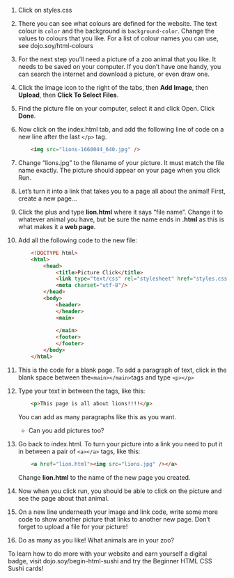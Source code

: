 1. Click on styles.css

2. There you can see what colours are defined for the website. The text colour is `color` and the background is `background-color`. Change the values to colours that you like. For a list of colour names you can use, see dojo.soy/html-colours

3. For the next step you’ll need a picture of a zoo animal that you like. It needs to be saved on your computer. If you don’t have one handy, you can search the internet and download a picture, or even draw one.

4. Click the image icon to the right of the tabs, then **Add Image**, then **Upload**, then **Click To Select Files**.

5. Find the picture file on your computer, select it and click Open. Click **Done**.

6. Now click on the index.html tab, and add the following line of code on a new line after the last `</p>` tag.
    ```html
        <img src="lions-1660044_640.jpg" />
    ```

7. Change “lions.jpg” to the filename of your picture. It must match the file name exactly. The picture should appear on your page when you click Run.

8. Let’s turn it into a link that takes you to a page all about the animal! First, create a new page...

9. Click the plus and type **lion.html** where it says “file name”. Change it to whatever animal you have, but be sure the name ends in **.html** as this is what makes it a **web page**.

10. Add all the following code to the new file:
    ```html
        <!DOCTYPE html>
        <html>
            <head>
                <title>Picture Click</title>
                <link type="text/css" rel="stylesheet" href="styles.css"/>
                <meta charset="utf-8"/>
            </head>
            <body>
                <header>
                </header>
                <main>
                
                </main>
                <footer>
                </footer>
            </body>
        </html>
    ```

11. This is the code for a blank page. To add a paragraph of text, click in the blank space between the` <main></main> `tags and type `<p></p>`

12. Type your text in between the tags, like this:
    ```html
        <p>This page is all about lions!!!!</p>
    ```
    You can add as many paragraphs like this as you want.
    * Can you add pictures too?

13. Go back to index.html. To turn your picture into a link you need to put it in between a pair of `<a></a>` tags, like this:
    ```html
        <a href="lion.html"><img src="lions.jpg" /></a>
    ```
    Change **lion.html** to the name of the new page you created.

14. Now when you click run, you should be able to click on the picture and see the page about that animal.

15. On a new line underneath your image and link code, write some more code to show another picture that links to another new page. Don’t forget to upload a file for your picture!

16. Do as many as you like! What animals are in your zoo?

To learn how to do more with your website and earn yourself a digital badge, visit dojo.soy/begin-html-sushi and try the Beginner HTML CSS Sushi cards!

